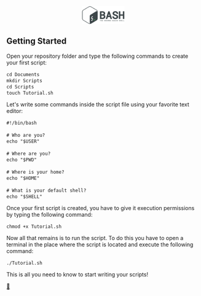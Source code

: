 <div align="center">
    <img alt="logo" height="46" src="https://raw.githubusercontent.com/FJrodafo/University/main/Languages/Shell/Assets/Logo.png" />
</div>

## Getting Started

Open your repository folder and type the following commands to create your first script:

```shell
cd Documents
mkdir Scripts
cd Scripts
touch Tutorial.sh
```

Let's write some commands inside the script file using your favorite text editor:

```shell
#!/bin/bash

# Who are you?
echo "$USER"

# Where are you?
echo "$PWD"

# Where is your home?
echo "$HOME"

# What is your default shell?
echo "$SHELL"
```

Once your first script is created, you have to give it execution permissions by typing the following command:

```shell
chmod +x Tutorial.sh
```

Now all that remains is to run the script. To do this you have to open a terminal in the place where the script is located and execute the following command:

```shell
./Tutorial.sh
```

This is all you need to know to start writing your scripts!

<link rel="stylesheet" href="./../../README.css">
<a class="scrollup" href="#top">&#x1F53C</a>